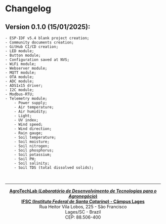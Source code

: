 # Changelog

## <b>Version 0.1.0 (15/01/2025):</b>
	- ESP-IDF v5.4 blank project creation;
	- Community documents creation;
	- GitHub CI/CD creation;
	- LED module;
	- Button module;
	- Configuration saved at NVS;
	- WiFi module;
	- Webserver module;
	- MQTT module;
	- OTA module;
	- ADC module;
	- ADS1x15 driver;
	- I2C module;
	- Modbus-RTU;
	- Telemetry module;
		- Power supply;
		- Air temperature;
		- Air humidity;
		- Light;
		- UV index;
		- Wind speed;
		- Wind direction;
		- Rain gauge;
		- Soil temperature;
		- Soil moisture;
		- Soil nitrogen;
		- Soil phosphorus;
		- Soil potassium;
		- Soil PH;
		- Soil salinity;
		- Soil TDS (total dissolved solids);

<br><hr><p style="text-align: center;"><b><a href="https://agrotechlab.lages.ifsc.edu.br/">AgroTechLab (<i>Laboratório de Desenvolvimento de Tecnologias para o Agronegócio</i>)</a></b><br>
<b><a href="https://ifsc.edu.br/web/campus-lages">IFSC (<i>Instituto Federal de Santa Catarina</i>) - Câmpus Lages</a></b><br>
Rua Heitor Vila Lobos, 225 - São Francisco<br>
Lages/SC - Brazil<br>
CEP: 88.506-400</p>